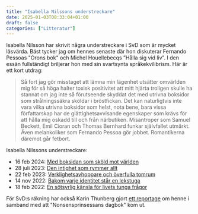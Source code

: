 ```yaml
---
title: "Isabella Nilssons understreckare"
date: 2025-01-03T08:33:04+01:00
draft: false
categories: ["Litteratur"]
---
```


Isabella Nilsson har skrivit några understreckare i SvD som är mycket läsvärda. Bäst tycker jag om hennes senaste där hon diskuterar Fernando Pessoas "Orons bok" och Michel Houellebecqs ”Hålla sig vid liv”. I den essän fullständigt briljerar hon med sin svartsynta språkekvilibrism. Här är ett kort utdrag:

> Så fort jag gör misstaget att lämna min lägenhet utsätter omvärlden mig för så höga halter toxisk positivitet att mitt hjärta troligen skulle ha stannat om jag inte så förutseende skyddat det med utrivna boksidor som strålningssäkra sköldar i bröstfickan. Det kan naturligtvis inte vara vilka utrivna boksidor som helst, nota bene, bara vissa författarskap har de glättighetsavvisande egenskaper som krävs för att hålla mig oskadd till och från närbutiken. Misantroper som Samuel Beckett, Emil Cioran och Thomas Bernhard funkar självfallet utmärkt. Även melankoliker som Fernando Pessoa gör jobbet. Romantikerna däremot går fetbort.

Isabella Nilssons understreckare:

- 16 feb 2024: [Med boksidan som sköld mot världen](https://www.svd.se/a/GM4yR4/med-boksidan-som-skold-mot-varlden) 
- 28 juli 2023: [Den intighet som rymmer allt](https://www.svd.se/a/eJwpW4/den-intighet-som-rymmer-allt)
- 22 feb 2023: [Verklighetsavhoppare och överfulla tomrum](https://www.svd.se/a/wAnym5/isabella-nilsson-om-gestalter-som-vander-varlden-ryggen)
- 14 nov 2022: [Bakom varje identitet står en lekstuga](https://www.svd.se/a/5BpExW/bakom-varje-identitet-star-en-lekstuga)
- 18 feb 2022: [En sötsyrlig känsla för livets tunga frågor](https://www.svd.se/a/0GJowo/light-verse-prinsessan-dorothy-parker)

För SvD:s räkning har också Karin Thunberg gjort [ett reportage](https://www.svd.se/a/zLPzor/doden-verkar-enklare-an-livet) om henne i samband med att "Nonsensprinsessans dagbok" kom ut.
